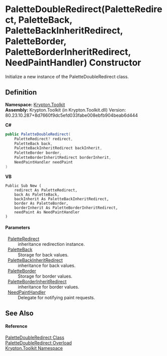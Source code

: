 # PaletteDoubleRedirect(PaletteRedirect, PaletteBack, PaletteBackInheritRedirect, PaletteBorder, PaletteBorderInheritRedirect, NeedPaintHandler) Constructor


Initialize a new instance of the PaletteDoubleRedirect class.



## Definition
**Namespace:** <a href="79d2eac2-21f4-54ff-7552-b20c33c30600.md">Krypton.Toolkit</a>  
**Assembly:** Krypton.Toolkit (in Krypton.Toolkit.dll) Version: 80.23.10.287+8d7660f9dc5efd033fabe008ebfb904beab6d444

**C#**
``` C#
public PaletteDoubleRedirect(
	PaletteRedirect? redirect,
	PaletteBack back,
	PaletteBackInheritRedirect backInherit,
	PaletteBorder border,
	PaletteBorderInheritRedirect borderInherit,
	NeedPaintHandler needPaint
)
```
**VB**
``` VB
Public Sub New ( 
	redirect As PaletteRedirect,
	back As PaletteBack,
	backInherit As PaletteBackInheritRedirect,
	border As PaletteBorder,
	borderInherit As PaletteBorderInheritRedirect,
	needPaint As NeedPaintHandler
)
```



#### Parameters
<dl><dt>  <a href="eb4bd14d-b283-a570-c104-b4d55603d473.md">PaletteRedirect</a></dt><dd>inheritance redirection instance.</dd><dt>  <a href="83e73f8f-6bf0-dca7-bfaa-c738568ff766.md">PaletteBack</a></dt><dd>Storage for back values.</dd><dt>  <a href="0c355376-a576-37cb-37cd-9af515403733.md">PaletteBackInheritRedirect</a></dt><dd>inheritance for back values.</dd><dt>  <a href="58309837-6402-8fdf-d9e1-eeab3ebd89bb.md">PaletteBorder</a></dt><dd>Storage for border values.</dd><dt>  <a href="32964b67-f363-f9a0-4165-4d8b1474a1e0.md">PaletteBorderInheritRedirect</a></dt><dd>inheritance for border values.</dd><dt>  <a href="33f685bd-f838-7c82-3e84-2827dccd141e.md">NeedPaintHandler</a></dt><dd>Delegate for notifying paint requests.</dd></dl>

## See Also


#### Reference
<a href="3c99950a-cc84-287b-0860-b897032948db.md">PaletteDoubleRedirect Class</a>  
<a href="ab663d1d-4f7e-c98b-9802-4c01ce570250.md">PaletteDoubleRedirect Overload</a>  
<a href="79d2eac2-21f4-54ff-7552-b20c33c30600.md">Krypton.Toolkit Namespace</a>  
